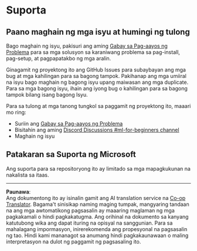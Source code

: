 <!--
CO_OP_TRANSLATOR_METADATA:
{
  "original_hash": "09623d7343ff1c26ff4f198c1b2d3176",
  "translation_date": "2025-10-03T12:18:00+00:00",
  "source_file": "SUPPORT.md",
  "language_code": "tl"
}
-->
# Suporta
## Paano maghain ng mga isyu at humingi ng tulong  

Bago maghain ng isyu, pakisuri ang aming [Gabay sa Pag-aayos ng Problema](TROUBLESHOOTING.md) para sa mga solusyon sa karaniwang problema sa pag-install, pag-setup, at pagpapatakbo ng mga aralin.

Ginagamit ng proyektong ito ang GitHub Issues para subaybayan ang mga bug at mga kahilingan para sa bagong tampok. Pakihanap ang mga umiiral na isyu bago maghain ng bagong isyu upang maiwasan ang mga duplicate. Para sa mga bagong isyu, ihain ang iyong bug o kahilingan para sa bagong tampok bilang isang bagong Isyu.

Para sa tulong at mga tanong tungkol sa paggamit ng proyektong ito, maaari mo ring:
- Suriin ang [Gabay sa Pag-aayos ng Problema](TROUBLESHOOTING.md)
- Bisitahin ang aming [Discord Discussions #ml-for-beginners channel](https://aka.ms/foundry/discord)
- Maghain ng isyu

## Patakaran sa Suporta ng Microsoft  

Ang suporta para sa repositoryong ito ay limitado sa mga mapagkukunan na nakalista sa itaas.

---

**Paunawa**:  
Ang dokumentong ito ay isinalin gamit ang AI translation service na [Co-op Translator](https://github.com/Azure/co-op-translator). Bagama't sinisikap naming maging tumpak, mangyaring tandaan na ang mga awtomatikong pagsasalin ay maaaring maglaman ng mga pagkakamali o hindi pagkakatugma. Ang orihinal na dokumento sa kanyang katutubong wika ang dapat ituring na opisyal na sanggunian. Para sa mahalagang impormasyon, inirerekomenda ang propesyonal na pagsasalin ng tao. Hindi kami mananagot sa anumang hindi pagkakaunawaan o maling interpretasyon na dulot ng paggamit ng pagsasaling ito.